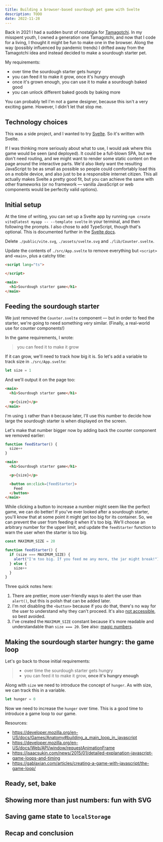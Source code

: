 ```yaml
---
title: Building a browser-based sourdough pet game with Svelte
description: TODO
date: 2022-11-28
---
```


Back in 2021 I had a sudden burst of nostalgia for [Tamagotchi](https://en.wikipedia.org/wiki/Tamagotchi). In my misspent youth, I owned a generation one Tamagotchi, and now that I code for a living, I thought it might be fun to make one in the browser. Along the way (possibly influenced by pandemic trends) I drifted away from the Tamagotchi idea and instead decided to make a sourdough starter pet.

My requirements:

- over time the sourdough starter gets hungry
- you can feed it to make it grow, once it's hungry enough
- once it's grown enough, you can use it to make a sourdough baked good
- you can unlock different baked goods by baking more

You can probably tell I'm not a game designer, because this isn't a very exciting game. However, I didn't let that stop me.

## Technology choices

This was a side project, and I wanted to try [Svelte](https://svelte.dev/). So it's written with Svelte.

If I was thinking more seriously about what to use, I would ask where this game would be seen (and deployed). It could be a full-blown SPA, but we don't need routing, and we might want to render some static content on the page around the interactive parts. We'd also likely want the resulting JavaScript to be as small as possible so people could comfortably load this on a mobile device, and also just to be a responsible internet citizen. This all actually makes Svelte a pretty good fit, but you can achieve the same with other frameworks (or no framework &mdash; vanilla JavaScript or web components would be perfectly valid options).

## Initial setup

At the time of writing, you can set up a Svelte app by running `npm create vite@latest myapp -- --template svelte` in your terminal, and then following the prompts. I also chose to add TypeScript, though that's optional. This is documented further in the [Svelte docs](https://svelte.dev/docs#getting-started).

Delete `./public/vite.svg`, `./assets/svelte.svg` and `./lib/Counter.svelte`.

Update the contents of `./src/App.svelte` to remove everything but `<script>` and `<main>`, plus a catchy title:

```md
<script lang="ts">

</script>

<main>
  <h1>Sourdough starter game</h1>
</main>
```

## Feeding the sourdough starter

We just removed the `Counter.svelte` component &mdash; but in order to feed the starter, we're going to need something very similar. (Finally, a real-world use for counter components!)

In the game requirements, I wrote:

> you can feed it to make it grow

If it can grow, we'll need to track how big it is. So let's add a variable to track size in `./src/App.svelte`:

```js
let size = 1
```

And we'll output it on the page too:

```html
<main>
  <h1>Sourdough starter game</h1>

  <p>{size}</p>
</main>
```

I'm using `1` rather than `0` because later, I'll use this number to decide how large the sourdough starter is when displayed on the screen.

Let's make that number bigger now by adding back the counter component we removed earlier:

```js
function feedStarter() {
  size++
}
```

```html
<main>
  <h1>Sourdough starter game</h1>

  <p>{size}</p>

  <button on:click={feedStarter}>
    Feed
  </button>
</main>
```

While clicking a button to increase a number might seem like the perfect game, we can do better! If you've ever looked after a sourdough starter, you'll know that at some point it might get too big for its container. So, we can prevent the user from feeding it when it's too big. We'll choose an arbitrary number for the upper limit, and update the `feedStarter` function to warn the user when the starter is too big.

```js
const MAXIMUM_SIZE = 20

function feedStarter() {
  if (size === MAXIMUM_SIZE) {
    alert("I'm too big. If you feed me any more, the jar might break!")
  } else {
    size++
  }
}
```

Three quick notes here:

1. There are prettier, more user-friendly ways to alert the user than `alert()`, but this is polish that can be added later.
2. I'm not disabling the `<button>` because if you do that, there's no way for the user to understand why they can't proceed. It's also [not accessible](https://www.smashingmagazine.com/2021/08/frustrating-design-patterns-disabled-buttons/), so best avoided.
3. I've created the `MAXIMUM_SIZE` constant because it's more readable and understandable than `size === 20`. See also: [magic numbers](https://en.wikipedia.org/wiki/Magic_number_(programming)). 

## Making the sourdough starter hungry: the game loop

Let's go back to those initial requirements:

> - over time the sourdough starter gets hungry
> - you can feed it to make it grow, **once it's hungry enough**

Along with `size` we need to introduce the concept of `hunger`. As with size, we can track this in a variable.

```js
let hunger = 0
```

Now we need to increase the `hunger` over time. This is a good time to introduce a game loop to our game. 

Resources:

- https://developer.mozilla.org/en-US/docs/Games/Anatomy#building_a_main_loop_in_javascript
- https://developer.mozilla.org/en-US/docs/Web/API/window/requestAnimationFrame
- https://isaacsukin.com/news/2015/01/detailed-explanation-javascript-game-loops-and-timing
- https://gablaxian.com/articles/creating-a-game-with-javascript/the-game-loop/

## Ready, set, bake

## Showing more than just numbers: fun with SVG

## Saving game state to `localStorage`

## Recap and conclusion